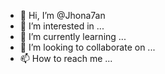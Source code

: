 - 👋 Hi, I’m @Jhona7an
- 👀 I’m interested in ...
- 🌱 I’m currently learning ...
- 💞️ I’m looking to collaborate on ...
- 📫 How to reach me ...

<!---
Jhona7an/Jhona7an is a ✨ special ✨ repository because its `README.md` (this file) appears on your GitHub profile.
You can click the Preview link to take a look at your changes.
--->
